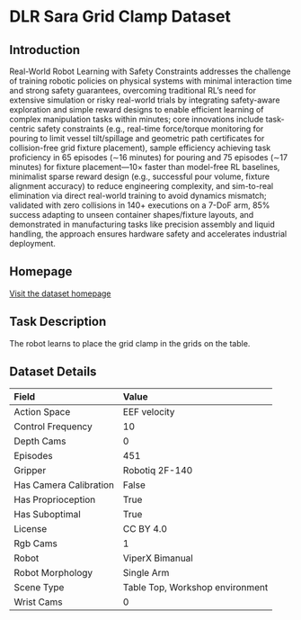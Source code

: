 # DLR Sara Grid Clamp Dataset


## Introduction

Real-World Robot Learning with Safety Constraints addresses the challenge of training robotic policies on physical systems with minimal interaction time and strong safety guarantees, overcoming traditional RL’s need for extensive simulation or risky real-world trials by integrating safety-aware exploration and simple reward designs to enable efficient learning of complex manipulation tasks within minutes; core innovations include task-centric safety constraints (e.g., real-time force/torque monitoring for pouring to limit vessel tilt/spillage and geometric path certificates for collision-free grid fixture placement), sample efficiency achieving task proficiency in 65 episodes (∼16 minutes) for pouring and 75 episodes (∼17 minutes) for fixture placement—10× faster than model-free RL baselines, minimalist sparse reward design (e.g., successful pour volume, fixture alignment accuracy) to reduce engineering complexity, and sim-to-real elimination via direct real-world training to avoid dynamics mismatch; validated with zero collisions in 140+ executions on a 7-DoF arm, 85% success adapting to unseen container shapes/fixture layouts, and demonstrated in manufacturing tasks like precision assembly and liquid handling, the approach ensures hardware safety and accelerates industrial deployment.


## Homepage

[Visit the dataset homepage](https://www.researchsquare.com/article/rs-3289569/v1)


## Task Description

The robot learns to place the grid clamp in the grids on the table.


## Dataset Details

| Field                            | Value                    |
|:---------------------------------|:-------------------------|
| Action Space                     | EEF velocity           |
| Control Frequency                     | 10           |
| Depth Cams                     | 0           |
| Episodes                     | 451           |
| Gripper                     | Robotiq 2F-140           |
| Has Camera Calibration                     | False           |
| Has Proprioception                     | True           |
| Has Suboptimal                     | True           |
| License                     | CC BY 4.0           |
| Rgb Cams                     | 1           |
| Robot                     | ViperX Bimanual           |
| Robot Morphology                     | Single Arm           |
| Scene Type                     | Table Top, Workshop environment           |
| Wrist Cams                     | 0           |


